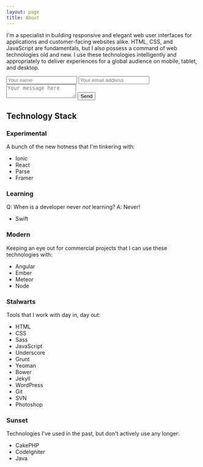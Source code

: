 ```yaml
---
layout: page
title: About
---
```


I'm a specialist in building responsive and elegant web user interfaces for applications and customer-facing websites alike. HTML, CSS, and JavaScript are fundamentals, but I also possess a command of web technologies old and new. I use these technologies intelligently and appropriately to deliver experiences for a global audience on mobile, tablet, and desktop.

<form action="//formspree.io/formspree@danmatthew.co.uk" method="POST">
    <input type="hidden" name="_subject" value="New website message">
    <input type="text" name="name" placeholder="Your name">
    <input type="email" name="_replyto" placeholder="Your email address" validate>
    <textarea name="message" placeholder="Your message here"></textarea>
    <input type="submit" value="Send">
</form>

## Technology Stack

### Experimental
A bunch of the new hotness that I'm tinkering with:

- Ionic
- React
- Parse
- Framer

### Learning
Q: When is a developer never _not_ learning?
A: Never!

- Swift

### Modern
Keeping an eye out for commercial projects that I can use these technologies with:

- Angular
- Ember
- Meteor
- Node

### Stalwarts
Tools that I work with day in, day out:

- HTML
- CSS
- Sass
- JavaScript
- Underscore
- Grunt
- Yeoman
- Bower
- Jekyll
- WordPress
- Git
- SVN
- Photoshop

### Sunset
Technologies I've used in the past, but don't actively use any longer:

- CakePHP
- CodeIgniter
- Java
